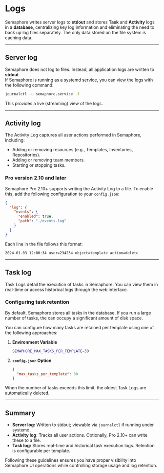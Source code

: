 # Logs

Semaphore writes server logs to **stdout** and stores **Task** and **Activity** logs in a **database**, centralizing key log information and eliminating the need to back up log files separately. The only data stored on the file system is caching data.

---

## Server log

Semaphore does not log to files. Instead, all application logs are written to **stdout**.  
If Semaphore is running as a systemd service, you can view the logs with the following command:

```bash
journalctl -u semaphore.service -f
```

This provides a live (streaming) view of the logs.

---

## Activity log

The Activity Log captures all user actions performed in Semaphore, including:

- Adding or removing resources (e.g., Templates, Inventories, Repositories).
- Adding or removing team members.
- Starting or stopping tasks.

### Pro version 2.10 and later

Semaphore Pro 2.10+ supports writing the Activity Log to a file. To enable this, add the following configuration to your `config.json`:

```json
{
  "log": {
    "events": {
      "enabled": true,
      "path": "./events.log"
    }
  }
}
```

Each line in the file follows this format:

```
2024-01-03 12:00:34 user=234234 object=template action=delete
```

---

## Task log

Task Logs detail the execution of tasks in Semaphore. You can view them in real-time or access historical logs through the web interface.

### Configuring task retention

By default, Semaphore stores all tasks in the database. If you run a large number of tasks, the can occupy a significant amount of disk space.

You can configure how many tasks are retained per template using one of the following approaches:

1. **Environment Variable**  
   ```bash
   SEMAPHORE_MAX_TASKS_PER_TEMPLATE=30
   ```
2. **`config.json` Option**  
   ```json
   {
     "max_tasks_per_template": 30
   }
   ```

When the number of tasks exceeds this limit, the oldest Task Logs are automatically deleted.

---

## Summary

- **Server log:** Written to stdout; viewable via `journalctl` if running under systemd.  
- **Activity log:** Tracks all user actions. Optionally, Pro 2.10+ can write these to a file.  
- **Task log:** Stores real-time and historical task execution logs. Retention is configurable per template.

Following these guidelines ensures you have proper visibility into Semaphore UI operations while controlling storage usage and log retention.